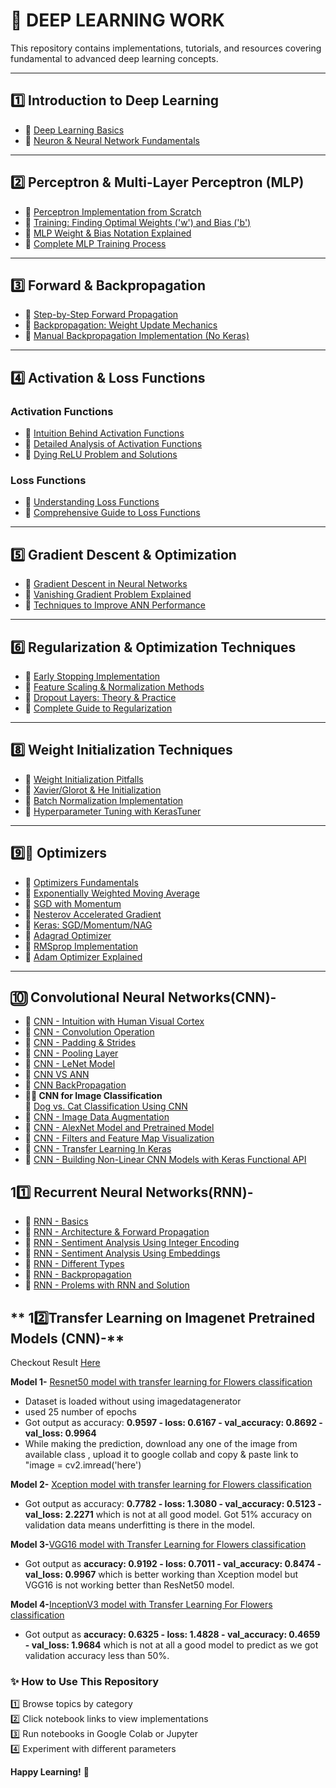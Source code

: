 # **🧠 DEEP LEARNING WORK**  

This repository contains implementations, tutorials, and resources covering fundamental to advanced deep learning concepts.

---

## **1️⃣ Introduction to Deep Learning**  
- 🔹 [Deep Learning Basics](https://github.com/KARTIKPARATKAR/DEEP-LEARNING-WORK/blob/main/DeepLearningIntro.txt)  
- 🔹 [Neuron & Neural Network Fundamentals](https://github.com/KARTIKPARATKAR/DEEP-LEARNING-WORK/blob/main/Neuron%26NeuralNetwork.ipynb)  

---

## **2️⃣ Perceptron & Multi-Layer Perceptron (MLP)**  
- 🔹 [Perceptron Implementation from Scratch](https://github.com/KARTIKPARATKAR/DEEP-LEARNING-WORK/blob/main/PerceptronImplementation.ipynb)  
- 🔹 [Training: Finding Optimal Weights ('w') and Bias ('b')](https://github.com/KARTIKPARATKAR/DEEP-LEARNING-WORK/blob/main/PerceptronTraining%26Finding'w'%26'b'ValuesInPerceptron.ipynb)  
- 🔹 [MLP Weight & Bias Notation Explained](https://github.com/KARTIKPARATKAR/DEEP-LEARNING-WORK/blob/main/MultilayerPerceptronNotation.ipynb)  
- 🔹 [Complete MLP Training Process](https://github.com/KARTIKPARATKAR/DEEP-LEARNING-WORK/blob/main/MultilayerPerceptron.ipynb)  

---

## **3️⃣ Forward & Backpropagation**  
- 🔹 [Step-by-Step Forward Propagation](https://github.com/KARTIKPARATKAR/DEEP-LEARNING-WORK/blob/main/ForwardPropogation.ipynb)  
- 🔹 [Backpropagation: Weight Update Mechanics](https://github.com/KARTIKPARATKAR/DEEP-LEARNING-WORK/blob/main/Backpropogation.ipynb)  
- 🔹 [Manual Backpropagation Implementation (No Keras)](https://github.com/KARTIKPARATKAR/DEEP-LEARNING-WORK/blob/main/Backpropogation_Implementation.ipynb)  

---

## **4️⃣ Activation & Loss Functions**  
### **Activation Functions**  
- 🔹 [Intuition Behind Activation Functions](https://github.com/KARTIKPARATKAR/DEEP-LEARNING-WORK/blob/main/ActivationFunction.ipynb)  
- 🔹 [Detailed Analysis of Activation Functions](https://github.com/KARTIKPARATKAR/DEEP-LEARNING-WORK/blob/main/Activation_Functions_In_Deep_Learning.ipynb)  
- 🔹 [Dying ReLU Problem and Solutions](https://github.com/KARTIKPARATKAR/DEEP-LEARNING-WORK/blob/main/ReLU_Problem_and_Its_Varients.ipynb)  

### **Loss Functions**  
- 🔹 [Understanding Loss Functions](https://github.com/KARTIKPARATKAR/DEEP-LEARNING-WORK/blob/main/LossFunctionIntuation.ipynb)  
- 🔹 [Comprehensive Guide to Loss Functions](https://github.com/KARTIKPARATKAR/DEEP-LEARNING-WORK/blob/main/LossFunctonsInNeuralNetwork.ipynb)  

---

## **5️⃣ Gradient Descent & Optimization**  
- 🔹 [Gradient Descent in Neural Networks](https://github.com/KARTIKPARATKAR/DEEP-LEARNING-WORK/blob/main/GradientDescentInNeuralNetwork.ipynb)  
- 🔹 [Vanishing Gradient Problem Explained](https://github.com/KARTIKPARATKAR/DEEP-LEARNING-WORK/blob/main/VanishingGradientProblemInANN.ipynb)  
- 🔹 [Techniques to Improve ANN Performance](https://github.com/KARTIKPARATKAR/DEEP-LEARNING-WORK/blob/main/HowToImprovePerformanceOfANN.ipynb)  

---

## **6️⃣ Regularization & Optimization Techniques**  
- 🔹 [Early Stopping Implementation](https://github.com/KARTIKPARATKAR/DEEP-LEARNING-WORK/blob/main/Early_Stopping_In_ANN.ipynb)  
- 🔹 [Feature Scaling & Normalization Methods](https://github.com/KARTIKPARATKAR/DEEP-LEARNING-WORK/blob/main/Data_or_Feature_Scaling_Normalization_In_ANN.ipynb)  
- 🔹 [Dropout Layers: Theory & Practice](https://github.com/KARTIKPARATKAR/DEEP-LEARNING-WORK/blob/main/Dropout_Layers_In_ANN.ipynb)  
- 🔹 [Complete Guide to Regularization](https://github.com/KARTIKPARATKAR/DEEP-LEARNING-WORK/blob/main/Regularization_In_Deep_Learning.ipynb)  
---

## **8️⃣ Weight Initialization Techniques**  
- 🔹 [Weight Initialization Pitfalls](https://github.com/KARTIKPARATKAR/DEEP-LEARNING-WORK/blob/main/WeightInitilizationTechnique(WhatNotToDo).ipynb)  
- 🔹 [Xavier/Glorot & He Initialization](https://github.com/KARTIKPARATKAR/DEEP-LEARNING-WORK/blob/main/Xavier_Glorat_And_He_Weight_Initialization_.ipynb)  
- 🔹 [Batch Normalization Implementation](https://github.com/KARTIKPARATKAR/DEEP-LEARNING-WORK/blob/main/BatchNormalization_.ipynb)  
- 🔹 [Hyperparameter Tuning with KerasTuner](https://github.com/KARTIKPARATKAR/DEEP-LEARNING-WORK/blob/main/Keras_Hyperparameter_Tunning.ipynb)  

---

## **9️⃣🔧 Optimizers**  
- 🔹 [Optimizers Fundamentals](https://github.com/KARTIKPARATKAR/DEEP-LEARNING-WORK/blob/main/Optimizers_.ipynb)  
- 🔹 [Exponentially Weighted Moving Average](https://github.com/KARTIKPARATKAR/DEEP-LEARNING-WORK/blob/main/ExponentiallyWeightedMovingAverage_.ipynb)  
- 🔹 [SGD with Momentum](https://github.com/KARTIKPARATKAR/DEEP-LEARNING-WORK/blob/main/SGD_with_Momentum_(Optimizers_Part_2).ipynb)  
- 🔹 [Nesterov Accelerated Gradient](https://github.com/KARTIKPARATKAR/DEEP-LEARNING-WORK/blob/main/NesterovAcceleratedGradient(NAG)_Optimizers_Part_3.ipynb)  
- 🔹 [Keras: SGD/Momentum/NAG](https://github.com/KARTIKPARATKAR/DEEP-LEARNING-WORK/blob/main/Stochastic_Gradient_Descent_Imlementation_Optimizers_Part_3.ipynb)  
- 🔹 [Adagrad Optimizer](https://github.com/KARTIKPARATKAR/DEEP-LEARNING-WORK/blob/main/AdaGrad_Optimizer.ipynb)  
- 🔹 [RMSprop Implementation](https://github.com/KARTIKPARATKAR/DEEP-LEARNING-WORK/blob/main/RMSProp_Optimizer.ipynb)  
- 🔹 [Adam Optimizer Explained](https://github.com/KARTIKPARATKAR/DEEP-LEARNING-WORK/blob/main/Adam_Optimizer.ipynb)  

---

## **🔟 Convolutional Neural Networks(CNN)-**
- 🔹 [CNN - Intuition with Human Visual Cortex](https://github.com/KARTIKPARATKAR/DEEP-LEARNING-WORK/blob/main/ConvolutionalNeuralNetwork(CNN).ipynb)
- 🔹 [CNN - Convolution Operation](https://github.com/KARTIKPARATKAR/DEEP-LEARNING-WORK/blob/main/CNN_Convolution_Operation.ipynb)
- 🔹 [CNN - Padding  & Strides](https://github.com/KARTIKPARATKAR/DEEP-LEARNING-WORK/blob/main/CNN_Padding_%26_Strides_.ipynb)
- 🔹 [CNN - Pooling Layer](https://github.com/KARTIKPARATKAR/DEEP-LEARNING-WORK/blob/main/CNN_Pooling_Layer.ipynb)
- 🔹 [CNN - LeNet Model](https://github.com/KARTIKPARATKAR/DEEP-LEARNING-WORK/blob/main/CNN_Architecture(LeNet).ipynb)
- 🔹 [CNN VS ANN](https://github.com/KARTIKPARATKAR/DEEP-LEARNING-WORK/blob/main/CNN_vs_ANN.ipynb)
- 🔹 [CNN BackPropagation](https://github.com/KARTIKPARATKAR/DEEP-LEARNING-WORK/blob/main/CNN_vs_ANN.ipynb)
-  **🐶🐱 CNN for Image Classification**  
  🔹 [Dog vs. Cat Classification Using CNN](https://github.com/KARTIKPARATKAR/DEEP-LEARNING-WORK/blob/main/Dog_VS_Cat_Classification_Using_CNN.ipynb)
- 🔹 [CNN - Image Data Augmentation ](https://github.com/KARTIKPARATKAR/DEEP-LEARNING-WORK/blob/main/DataAugmentation.ipynb)
- 🔹 [CNN - AlexNet Model and Pretrained Model](https://github.com/KARTIKPARATKAR/DEEP-LEARNING-WORK/blob/main/PreTrainedModelInCNN.ipynb)
- 🔹 [CNN - Filters and Feature Map Visualization](https://github.com/KARTIKPARATKAR/DEEP-LEARNING-WORK/blob/main/VisualizingCNNFilters%26FeatureMaps.ipynb)
- 🔹 [CNN - Transfer Learning In Keras](https://github.com/KARTIKPARATKAR/DEEP-LEARNING-WORK/blob/main/TransferLearningInKeras.ipynb)
- 🔹 [CNN - Building Non-Linear CNN Models with Keras Functional API](https://github.com/KARTIKPARATKAR/DEEP-LEARNING-WORK/blob/main/Keras_Non_Linear_Neural_Networks.ipynb)

## **1️1️⃣ Recurrent Neural Networks(RNN)-**
- 🔹 [RNN - Basics](https://github.com/KARTIKPARATKAR/DEEP-LEARNING-WORK/blob/main/Recurrent_Neural_NEtwork.ipynb)
- 🔹 [RNN - Architecture & Forward Propagation ](https://github.com/KARTIKPARATKAR/DEEP-LEARNING-WORK/blob/main/RNN_Forward_Propagation.ipynb)
- 🔹 [RNN - Sentiment Analysis Using Integer Encoding](https://github.com/KARTIKPARATKAR/DEEP-LEARNING-WORK/blob/main/RNN_Sentiment_Analysis_with_Keras_Code.ipynb)
- 🔹 [RNN - Sentiment Analysis Using Embeddings](https://github.com/KARTIKPARATKAR/DEEP-LEARNING-WORK/blob/main/RNN_Sentiment_Analysis_Using_Embeddings.ipynb)
- 🔹 [RNN - Different Types](https://github.com/KARTIKPARATKAR/DEEP-LEARNING-WORK/blob/main/RNN_Different_Types.ipynb)
- 🔹 [RNN - Backpropagation](https://github.com/KARTIKPARATKAR/DEEP-LEARNING-WORK/blob/main/RNN_BackPropagation.ipynb)
- 🔹 [RNN - Prolems with RNN and Solution](https://github.com/KARTIKPARATKAR/DEEP-LEARNING-WORK/blob/main/RNN_Problems_With_RNN.ipynb)

  
## ** 1️2️⃣Transfer Learning on Imagenet Pretrained Models (CNN)-**
Checkout Result [Here](https://github.com/KARTIKPARATKAR/DEEP-LEARNING-WORK/blob/main/resultoftransferlearningonimagenetpretrainedmodelsonflowersdataset.txt)

**Model 1-** [Resnet50 model with transfer learning for Flowers classification](https://github.com/KARTIKPARATKAR/DEEP-LEARNING-WORK/blob/main/TransferLearningResNetOnFlowersDatasetipynb.ipynb)
  - Dataset is loaded without using imagedatagenerator
  - used 25 number of epochs
  - Got output as accuracy: **0.9597 - loss: 0.6167 - val_accuracy: 0.8692 - val_loss: 0.9964**
  - While making the prediction, download any one of the image from available class , upload it to google collab and copy & paste link to "image = cv2.imread('here')

**Model 2-** [Xception model with transfer learning for Flowers classification](https://github.com/KARTIKPARATKAR/DEEP-LEARNING-WORK/blob/main/TransferLearningXceptionOnFlowersDatasetipynb.ipynb)
  - Got output as accuracy: **0.7782 - loss: 1.3080 - val_accuracy: 0.5123 - val_loss: 2.2271**
    which is not at all good model. Got 51% accuracy on validation data means underfitting is there in the model.

**Model 3-**[VGG16 model with Transfer Learning for Flowers classification](https://github.com/KARTIKPARATKAR/DEEP-LEARNING-WORK/blob/main/TransferLearningVGG16OnFlowersDatasetipynb.ipynb)
 - Got output as **accuracy: 0.9192 - loss: 0.7011 - val_accuracy: 0.8474 - val_loss: 0.9967**
   which is better working than Xception model but VGG16 is not working better than ResNet50 model.

**Model 4-**[InceptionV3 model with Transfer Learning For Flowers classification](https://github.com/KARTIKPARATKAR/DEEP-LEARNING-WORK/blob/main/TransferLearningInceptionV3OnFlowersDatasetipynb.ipynb)
- Got output as **accuracy: 0.6325 - loss: 1.4828 - val_accuracy: 0.4659 - val_loss: 1.9684** which is not at all a good model to predict as we got validation accuracy less than 50%.



### **✨ How to Use This Repository**  
1️⃣ Browse topics by category  
2️⃣ Click notebook links to view implementations  
3️⃣ Run notebooks in Google Colab or Jupyter  
4️⃣ Experiment with different parameters  

**Happy Learning!** 🚀
